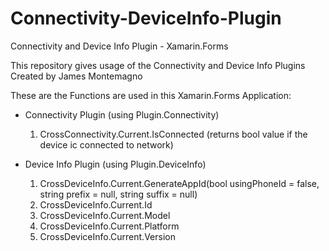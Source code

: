 # Connectivity-DeviceInfo-Plugin
Connectivity and Device Info Plugin - Xamarin.Forms

This repository gives usage of the Connectivity and Device Info Plugins Created by James Montemagno

These are the Functions are used in this Xamarin.Forms Application:

* Connectivity Plugin (using Plugin.Connectivity)
  1. CrossConnectivity.Current.IsConnected (returns bool value if the device ic connected to network)

* Device Info Plugin (using Plugin.DeviceInfo)
  1. CrossDeviceInfo.Current.GenerateAppId(bool usingPhoneId = false, string prefix = null, string suffix = null)
  2. CrossDeviceInfo.Current.Id
  3. CrossDeviceInfo.Current.Model
  4. CrossDeviceInfo.Current.Platform
  5. CrossDeviceInfo.Current.Version
